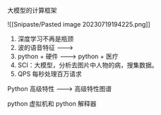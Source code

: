 大模型的计算框架

![[Snipaste/Pasted image 20230719194225.png]]

1. 深度学习不再是瓶颈
2. 波的语音特征 --->
3. python + 硬件 ---> python + 医疗
4. SCI：大模型，分析去图片中人物的病，搜集数据。
5. QPS 每秒处理百万请求

Python 高级特性 ---> 高级特性图谱

python 虚拟机和 python 解释器
